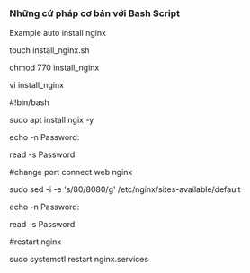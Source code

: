 ### Những cứ pháp cơ bản với Bash Script

Example auto install nginx

touch install_nginx.sh

chmod 770 install_nginx

vi install_nginx

#!bin/bash

sudo apt install ngix -y

echo -n Password:

read -s Password

#change port connect web nginx

sudo sed -i -e 's/80/8080/g' /etc/nginx/sites-available/default 

echo -n Password:

read -s Password

#restart nginx

sudo systemctl restart nginx.services

